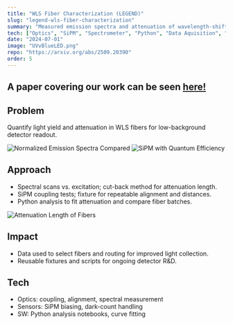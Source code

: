 ```yaml
---
title: "WLS Fiber Characterization (LEGEND)"
slug: "legend-wls-fiber-characterization"
summary: "Measured emission spectra and attenuation of wavelength-shifting fibers to optimize scintillation readout."
tech: ["Optics", "SiPM", "Spectrometer", "Python", "Data Aquisition", "Data Analysis"]
date: "2024-07-01"
image: "UVvBlueLED.png"
repo: "https://arxiv.org/abs/2509.20390"
order: 5
---
```

## A paper covering our work can be seen [here!](https://arxiv.org/abs/2509.20390)

## Problem
Quantify light yield and attenuation in WLS fibers for low-background detector readout.

![Normalized Emission Spectra Compared](/UVvBlueLED.png)
![SiPM with Quantum Efficiency](/SiPMandQE.png)

## Approach
- Spectral scans vs. excitation; cut-back method for attenuation length.
- SiPM coupling tests; fixture for repeatable alignment and distances.
- Python analysis to fit attenuation and compare fiber batches.

![Attenuation Length of Fibers](/AttenuationLength.png)

## Impact
- Data used to select fibers and routing for improved light collection.
- Reusable fixtures and scripts for ongoing detector R&D.

## Tech
- Optics: coupling, alignment, spectral measurement
- Sensors: SiPM biasing, dark-count handling
- SW: Python analysis notebooks, curve fitting